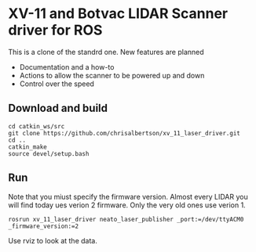 # XV-11 and Botvac LIDAR Scanner driver for ROS

This is a clone of the standrd one.   New features are planned
* Documentation and a how-to
* Actions to allow the scanner to be powered up and down
* Control over the speed

## Download and build
```
cd catkin_ws/src
git clone https://github.com/chrisalbertson/xv_11_laser_driver.git
cd ..
catkin_make
source devel/setup.bash
```

## Run
Note that you miust specify the firmware version.
Almost every LIDAR you will find today ues verion 2 firmware.
Only the very old ones use verion 1.

```
rosrun xv_11_laser_driver neato_laser_publisher _port:=/dev/ttyACM0 _firmware_version:=2
```

Use rviz to look at the data.




